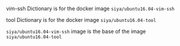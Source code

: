 vim-ssh Dictionary is for the docker image ```siya/ubuntu16.04-vim-ssh```

tool Dictionary is for the docker image ```siya/ubuntu16.04-tool```

```siya/ubuntu16.04-vim-ssh``` image is the base of the image ```siya/ubuntu16.04-tool```

